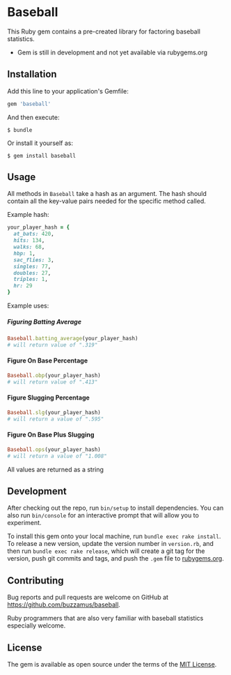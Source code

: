 # Baseball

This Ruby gem contains a pre-created library for factoring baseball statistics.

* Gem is still in development and not yet available via rubygems.org

## Installation

Add this line to your application's Gemfile:

```ruby
gem 'baseball'
```

And then execute:

    $ bundle

Or install it yourself as:

    $ gem install baseball

## Usage

All methods in `Baseball` take a hash as an argument. The hash should contain all the
key-value pairs needed for the specific method called.

Example hash:

```ruby
your_player_hash = {
  at_bats: 420,
  hits: 134,
  walks: 68,
  hbp: 1,
  sac_flies: 3,
  singles: 77,
  doubles: 27,
  triples: 1,
  hr: 29
}
```

Example uses:

##### Figuring Batting Average

```ruby
Baseball.batting_average(your_player_hash)
# will return value of ".319"
```

#### Figure On Base Percentage
```ruby
Baseball.obp(your_player_hash)
# will return value of ".413"
```

#### Figure Slugging Percentage
```ruby
Baseball.slg(your_player_hash)
# will return a value of ".595"
```

#### Figure On Base Plus Slugging
```ruby
Baseball.ops(your_player_hash)
# will return a value of "1.008"
```

All values are returned as a string

## Development

After checking out the repo, run `bin/setup` to install dependencies. You can also run `bin/console` for an interactive prompt that will allow you to experiment.

To install this gem onto your local machine, run `bundle exec rake install`. To release a new version, update the version number in `version.rb`, and then run `bundle exec rake release`, which will create a git tag for the version, push git commits and tags, and push the `.gem` file to [rubygems.org](https://rubygems.org).

## Contributing

Bug reports and pull requests are welcome on GitHub at https://github.com/buzzamus/baseball.

Ruby programmers that are also very familiar with baseball statistics especially welcome.

## License

The gem is available as open source under the terms of the [MIT License](https://opensource.org/licenses/MIT).
